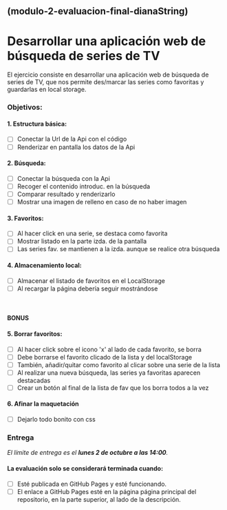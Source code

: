 ## (modulo-2-evaluacion-final-dianaString)

# Desarrollar una aplicación web de búsqueda de series de TV

El ejercicio consiste en desarrollar una aplicación web de búsqueda de series de TV, que nos permite
des/marcar las series como favoritas y guardarlas en local storage.

### Objetivos:

#### 1. Estructura básica:
- [ ] Conectar la Url de la Api con el código
- [ ] Renderizar en pantalla los datos de la Api

#### 2. Búsqueda:
- [ ] Conectar la búsqueda con la Api
- [ ] Recoger el contenido introduc. en la búsqueda
- [ ] Comparar resultado y renderizarlo
- [ ] Mostrar una imagen de relleno en caso de no haber imagen

#### 3. Favoritos:
- [ ] Al hacer click en una serie, se destaca como favorita
- [ ] Mostrar listado en la parte izda. de la pantalla
- [ ] Las series fav. se mantienen a la izda. aunque se realice otra búsqueda

#### 4. Almacenamiento local:
- [ ] Almacenar el listado de favoritos en el LocalStorage
- [ ] Al recargar la página debería seguir mostrándose  

<br>

#### BONUS
#### 5. Borrar favoritos:
- [ ] Al hacer click sobre el icono 'x' al lado de cada favorito, se borra
- [ ] Debe borrarse el favorito clicado de la lista y del localStorage
- [ ] También, añadir/quitar como favorito al clicar sobre una serie de la lista
- [ ] Al realizar una nueva búsqueda, las series ya favoritas aparecen destacadas
- [ ] Crear un botón al final de la lista de fav que los borra todos a la vez

#### 6. Afinar la maquetación
- [ ] Dejarlo todo bonito con css

### Entrega
*El límite de entrega es el **lunes 2 de octubre a las 14:00**.*

#### La evaluación solo se considerará terminada cuando:
- [ ] Esté publicada en GitHub Pages y esté funcionando.
- [ ] El enlace a GitHub Pages esté en la página página principal del repositorio, en la parte superior, al lado de la descripción.